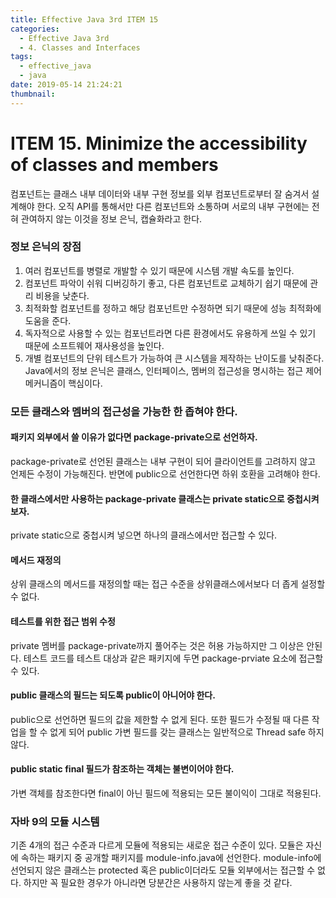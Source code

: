 ```yaml
---
title: Effective Java 3rd ITEM 15
categories:
  - Effective Java 3rd
  - 4. Classes and Interfaces
tags:
  - effective_java
  - java
date: 2019-05-14 21:24:21
thumbnail:
---
```


# ITEM 15. Minimize the accessibility of classes and members

컴포넌트는 클래스 내부 데이터와 내부 구현 정보를 외부 컴포넌트로부터 잘 숨겨서 설계해야 한다.
오직 API를 통해서만 다른 컴포넌트와 소통하며 서로의 내부 구현에는 전혀 관여하지 않는 이것을 정보 은닉, 캡슐화라고 한다.

### 정보 은닉의 장점
1. 여러 컴포넌트를 병렬로 개발할 수 있기 때문에 시스템 개발 속도를 높인다.
2. 컴포넌트 파악이 쉬워 디버깅하기 좋고, 다른 컴포넌트로 교체하기 쉽기 때문에 관리 비용을 낮춘다.
3. 최적화할 컴포넌트를 정하고 해당 컴포넌트만 수정하면 되기 때문에 성능 최적화에 도움을 준다.
4. 독자적으로 사용할 수 있는 컴포넌트라면 다른 환경에서도 유용하게 쓰일 수 있기 때문에 소프트웨어 재사용성을 높인다.
5. 개별 컴포넌트의 단위 테스트가 가능하여 큰 시스템을 제작하는 난이도를 낮춰준다.
Java에서의 정보 은닉은 클래스, 인터페이스, 멤버의 접근성을 명시하는 접근 제어 메커니즘이 핵심이다.  
  
### 모든 클래스와 멤버의 접근성을 가능한 한 좁혀야 한다.
#### 패키지 외부에서 쓸 이유가 없다면 package-private으로 선언하자.
package-private로 선언된 클래스는 내부 구현이 되어 클라이언트를 고려하지 않고 언제든 수정이 가능해진다. 반면에 public으로 선언한다면 하위 호환을 고려해야 한다.
#### 한 클래스에서만 사용하는 package-private 클래스는 private static으로 중첩시켜보자.
private static으로 중첩시켜 넣으면 하나의 클래스에서만 접근할 수 있다.
#### 메서드 재정의
상위 클래스의 메서드를 재정의할 때는 접근 수준을 상위클래스에서보다 더 좁게 설정할 수 없다. 
#### 테스트를 위한 접근 범위 수정
private 멤버를 package-private까지 풀어주는 것은 허용 가능하지만 그 이상은 안된다. 
테스트 코드를 테스트 대상과 같은 패키지에 두면 package-prviate 요소에 접근할 수 있다.
#### public 클래스의 필드는 되도록 public이 아니어야 한다.
public으로 선언하면 필드의 값을 제한할 수 없게 된다. 또한 필드가 수정될 때 다른 작업을 할 수 없게 되어 public 가변 필드를 갖는 클래스는 일반적으로 Thread safe 하지 않다.
#### public static final 필드가 참조하는 객체는 불변이어야 한다.
가변 객체를 참조한다면 final이 아닌 필드에 적용되는 모든 불이익이 그대로 적용된다.  
  
### 자바 9의 모듈 시스템
기존 4개의 접근 수준과 다르게 모듈에 적용되는 새로운 접근 수준이 있다.
모듈은 자신에 속하는 패키지 중 공개할 패키지를 module-info.java에 선언한다. module-info에 선언되지 않은 클래스는 protected 혹은 public이더라도 모듈 외부에서는 접근할 수 없다.
 하지만 꼭 필요한 경우가 아니라면 당분간은 사용하지 않는게 좋을 것 같다.

